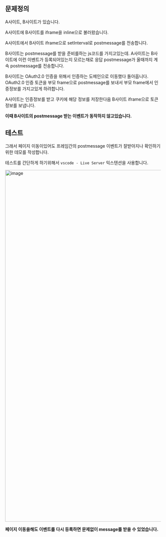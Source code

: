 ## 문제정의

A사이트, B사이트가 있습니다.

A사이트에 B사이트를 iframe을 inline으로 불러왔습니다.

A사이트에서 B사이트 iframe으로 setInterval로 postmessage를 전송합니다.

B사이트는 postmessage를 받을 준비를하는 js코드를 가지고있는데. A사이트는 B사이트에 이런 이벤트가 등록되어있는지 모르는채로 응답 postmessage가 올때까지 계속 postmessage를 전송합니다.

B사이트는 OAuth2.0 인증을 위해서 인증하는 도메인으로 이동했다 돌아옵니다. OAuth2.0 인증 토큰을 부모 frame으로 postmessage를 보내서 부모 frame에서 인증정보를 가지고있게 하려합니다.

A사이트는 인증정보를 받고 쿠키에 해당 정보를 저장한다음 B사이트 iframe으로 토큰정보를 보냅니다.

**이때 B사이트의 postmessage 받는 이벤트가 동작하지 않고있습니다.**

## 테스트

그래서 페이지 이동이있어도 프레임간의 postmessage 이벤트가 잘받아지나 확인하기위한 데모를 작성합니다.

테스트를 간단하게 하기위해서 `vscode - Live Server` 익스텐션을 사용합니다.

<img width="1136" alt="image" src="https://github.com/Hansanghyeon/iframe-postmessage/assets/42893446/e431e328-e332-4029-b458-278b56f15d1d">

**페이지 이동을해도 이벤트를 다시 등록하면 문제없이 message를 받을 수 있었습니다.**
